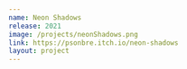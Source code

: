 ```yaml
---
name: Neon Shadows
release: 2021
image: /projects/neonShadows.png
link: https://psonbre.itch.io/neon-shadows
layout: project
---
```

